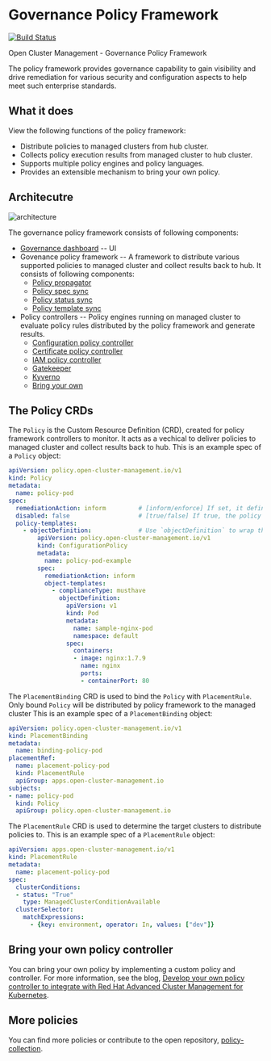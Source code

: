 [comment]: # ( Copyright Contributors to the Open Cluster Management project )

# Governance Policy Framework
[![Build Status](https://travis-ci.com/open-cluster-management/governance-policy-framework.svg?token=2jHocNax82kqKsGV1uTE&branch=main)](https://travis-ci.com/open-cluster-management/governance-policy-framework)

Open Cluster Management - Governance Policy Framework

The policy framework provides governance capability to gain visibility and drive remediation for various security and configuration aspects to help meet such enterprise standards.

## What it does

View the following functions of the policy framework: 

* Distribute policies to managed clusters from hub cluster.
* Collects policy execution results from managed cluster to hub cluster.
* Supports multiple policy engines and policy languages.
* Provides an extensible mechanism to bring your own policy.

## Architecutre

![architecture](images/policy-framework-architecture-diagram.jpg)

The governance policy framework consists of following components:

- [Governance dashboard](https://github.com/open-cluster-management/grc-ui) -- UI
- Govenance policy framework -- A framework to distribute various supported policies to managed cluster and collect results back to hub. It consists of following components:
    - [Policy propagator](https://github.com/open-cluster-management/governance-policy-propagator) 
    - [Policy spec sync](https://github.com/open-cluster-management/governance-policy-spec-sync)
    - [Policy status sync](https://github.com/open-cluster-management/governance-policy-status-sync)
    - [Policy template sync](https://github.com/open-cluster-management/governance-policy-template-sync)
- Policy controllers -- Policy engines running on managed cluster to evaluate policy rules distributed by the policy framework and generate results.
    - [Configuration policy controller](https://github.com/open-cluster-management/config-policy-controller)
    - [Certificate policy controller](https://github.com/open-cluster-management/cert-policy-controller)
    - [IAM policy controller](https://github.com/open-cluster-management/iam-policy-controller)
    - [Gatekeeper](https://github.com/open-policy-agent/gatekeeper)
    - [Kyverno](https://github.com/kyverno/kyverno/)
    - [Bring your own](#bring-your-own-policy-controller)

## The Policy CRDs

The `Policy` is the Custom Resource Definition (CRD), created for policy framework controllers to monitor. It acts as a vechical to deliver policies to managed cluster and collect results back to hub.
This is an example spec of a `Policy` object:
```yaml
apiVersion: policy.open-cluster-management.io/v1
kind: Policy
metadata:
  name: policy-pod
spec:
  remediationAction: inform         # [inform/enforce] If set, it defines the remediationAction globally.
  disabled: false                   # [true/false] If true, the policy will not be distributed to the managed cluster.
  policy-templates:             
    - objectDefinition:             # Use `objectDefinition` to wrap the policy resource to be distributed to the managed cluster
        apiVersion: policy.open-cluster-management.io/v1
        kind: ConfigurationPolicy
        metadata:
          name: policy-pod-example
        spec:
          remediationAction: inform
          object-templates:
            - complianceType: musthave
              objectDefinition:
                apiVersion: v1
                kind: Pod 
                metadata:
                  name: sample-nginx-pod
                  namespace: default
                spec:
                  containers:
                  - image: nginx:1.7.9
                    name: nginx
                    ports:
                    - containerPort: 80
```

The `PlacementBinding` CRD is used to bind the `Policy` with `PlacementRule`. Only bound `Policy` will be distributed by policy framework to the managed cluster
This is an example spec of a `PlacementBinding` object:
```yaml
apiVersion: policy.open-cluster-management.io/v1
kind: PlacementBinding
metadata:
  name: binding-policy-pod
placementRef:
  name: placement-policy-pod
  kind: PlacementRule
  apiGroup: apps.open-cluster-management.io
subjects:
- name: policy-pod
  kind: Policy
  apiGroup: policy.open-cluster-management.io
```

The `PlacementRule` CRD is used to determine the target clusters to distribute policies to.
This is an example spec of a `PlacementRule` object:
```yaml
apiVersion: apps.open-cluster-management.io/v1
kind: PlacementRule
metadata:
  name: placement-policy-pod
spec:
  clusterConditions:
  - status: "True"
    type: ManagedClusterConditionAvailable
  clusterSelector:
    matchExpressions:
      - {key: environment, operator: In, values: ["dev"]}
```
## Bring your own policy controller

You can bring your own policy by implementing a custom policy and controller. For more information, see the blog, [Develop your own policy controller to integrate with Red Hat Advanced Cluster Management for Kubernetes](https://www.openshift.com/blog/develop-your-own-policy-controller-to-integrate-with-red-hat-advanced-cluster-management-for-kubernetes).

## More policies

You can find more policies or contribute to the open repository, [policy-collection](https://github.com/open-cluster-management/policy-collection).
